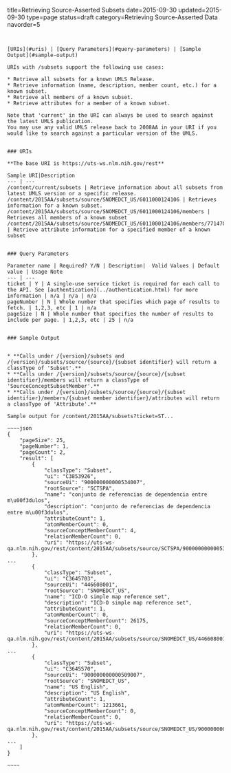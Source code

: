 title=Retrieving Source-Asserted Subsets
date=2015-09-30
updated=2015-09-30
type=page
status=draft
category=Retrieving Source-Asserted Data
navorder=5
~~~~~~


[URIs](#uris) | [Query Parameters](#query-parameters) | [Sample Output](#sample-output)

URIs with /subsets support the following use cases:

* Retrieve all subsets for a known UMLS Release. 
* Retrieve information (name, description, member count, etc.) for a known subset.
* Retrieve all members of a known subset.
* Retrieve attributes for a member of a known subset.

Note that 'current' in the URI can always be used to search against the latest UMLS publication.
You may use any valid UMLS release back to 2008AA in your URI if you would like to search against a particular version of the UMLS.


### URIs

**The base URI is https://uts-ws.nlm.nih.gov/rest**

Sample URI|Description
--- | ---
/content/current/subsets | Retrieve information about all subsets from latest UMLS version or a specific release.
/content/2015AA/subsets/source/SNOMEDCT_US/6011000124106 | Retrieves information for a known subset.
/content/2015AA/subsets/source/SNOMEDCT_US/6011000124106/members | Retrieves all members of a known subset
/content/2015AA/subsets/source/SNOMEDCT_US/6011000124106/members/77147000/attributes | Retrieve attribute information for a specified member of a known subset


### Query Parameters

Parameter name | Required? Y/N | Description|  Valid Values | Default value | Usage Note
--- | ---
ticket | Y | A single-use service ticket is required for each call to the API. See [authentication](../authentication.html) for more information | n/a | n/a | n/a
pageNumber | N | Whole number that specifies which page of results to fetch. | 1,2,3, etc | 1 | n/a
pageSize | N | Whole number that specifies the number of results to include per page. | 1,2,3, etc | 25 | n/a


### Sample Output


* **Calls under /{version}/subsets and /{version}/subsets/source/{source}/{subset identifier} will return a classType of 'Subset'.** 
* **Calls under /{version}/subsets/source/{source}/{subset identifier}/members will return a classType of 'SourceConceptSubsetMember'.** 
* **Calls under /{version}/subsets/source/{source}/{subset identifier}/members/{subset member identifier}/attributes will return a classType of 'Attribute'.**

Sample output for /content/2015AA/subsets?ticket=ST...

~~~~json
{
    "pageSize": 25,
    "pageNumber": 1,
    "pageCount": 2,
    "result": [
        {
            "classType": "Subset",
            "ui": "C3853926",
            "sourceUi": "900000000000534007",
            "rootSource": "SCTSPA",
            "name": "conjunto de referencias de dependencia entre m\u00f3dulos",
            "description": "conjunto de referencias de dependencia entre m\u00f3dulos",
            "attributeCount": 1,
            "atomMemberCount": 0,
            "sourceConceptMemberCount": 4,
            "relationMemberCount": 0,
            "uri": "https://uts-ws-qa.nlm.nih.gov/rest/content/2015AA/subsets/source/SCTSPA/900000000000534007"
        },
...
        {
            "classType": "Subset",
            "ui": "C3645703",
            "sourceUi": "446608001",
            "rootSource": "SNOMEDCT_US",
            "name": "ICD-O simple map reference set",
            "description": "ICD-O simple map reference set",
            "attributeCount": 1,
            "atomMemberCount": 0,
            "sourceConceptMemberCount": 26175,
            "relationMemberCount": 0,
            "uri": "https://uts-ws-qa.nlm.nih.gov/rest/content/2015AA/subsets/source/SNOMEDCT_US/446608001"
        },
...
        {
            "classType": "Subset",
            "ui": "C3645570",
            "sourceUi": "900000000000509007",
            "rootSource": "SNOMEDCT_US",
            "name": "US English",
            "description": "US English",
            "attributeCount": 1,
            "atomMemberCount": 1213661,
            "sourceConceptMemberCount": 0,
            "relationMemberCount": 0,
            "uri": "https://uts-ws-qa.nlm.nih.gov/rest/content/2015AA/subsets/source/SNOMEDCT_US/900000000000509007"
        },
...
    ]
}

~~~~

